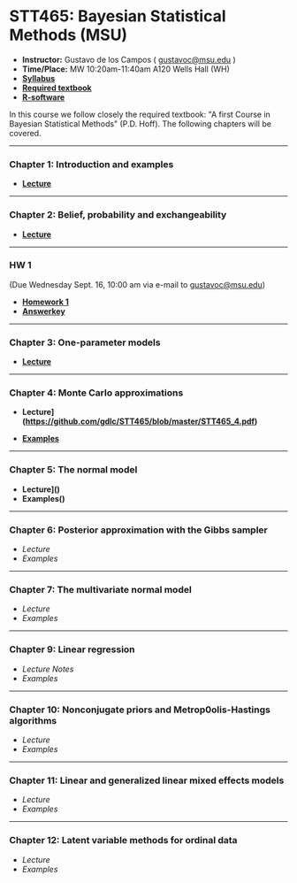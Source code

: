 # STT465: Bayesian Statistical Methods (MSU)


* **Instructor:** Gustavo de los Campos ( gustavoc@msu.edu )
* **Time/Place:** MW 10:20am-11:40am A120 Wells Hall (WH)   
* **[Syllabus](https://github.com/gdlc/STT465/blob/master/STT465_Syllabus.pdf)**
* **[Required textbook](http://www.stat.washington.edu/people/pdhoff/book.php)**
* **[R-software](http://www.r-project.org/)**

In this course we follow closely the required textbook: "A first Course in Bayesian Statistical Methods" (P.D. Hoff). The following chapters will be covered.

------------------------------------------------------------------
### Chapter 1: Introduction and examples
 - **[Lecture](https://github.com/gdlc/STT465/blob/master/STT465_1.pdf)**

------------------------------------------------------------------
### Chapter 2: Belief, probability and exchangeability
 - **[Lecture](https://github.com/gdlc/STT465/blob/master/STT465_2.pdf)**
 
-------------------------------------------------------------------

### HW 1

(Due Wednesday Sept. 16, 10:00 am via e-mail to gustavoc@msu.edu) 
  - **[Homework 1](https://github.com/gdlc/STT465/blob/master/HW1_STT465.pdf)**
  - **[Answerkey](https://github.com/gdlc/STT465/blob/master/HW1-Q1.xlsx)**
 
------------------------------------------------------------------
### Chapter 3: One-parameter models

 - **[Lecture](https://github.com/gdlc/STT465/blob/master/STT465_3.pdf)**

------------------------------------------------------------------
### Chapter 4: Monte Carlo approximations

 - **Lecture](https://github.com/gdlc/STT465/blob/master/STT465_4.pdf)**
 
 - **[Examples](https://github.com/gdlc/STT465/blob/master/MC_Examples.md)**
 
------------------------------------------------------------------
### Chapter 5: The normal model

 - **Lecture]()**
 - **Examples()**

------------------------------------------------------------------
### Chapter 6: Posterior approximation with the Gibbs sampler

 - *Lecture*
 - *Examples*

------------------------------------------------------------------
### Chapter 7: The multivariate normal model
 - *Lecture*
 - *Examples* 
 
------------------------------------------------------------------
### Chapter 9: Linear regression
 - *Lecture Notes*
 - *Examples* 
 
------------------------------------------------------------------
### Chapter 10: Nonconjugate priors and Metrop0olis-Hastings algorithms
 - *Lecture*
 - *Examples* 
 
------------------------------------------------------------------
### Chapter 11: Linear and generalized linear mixed effects models
 - *Lecture*
 - *Examples* 

------------------------------------------------------------------
### Chapter 12: Latent variable methods for ordinal data
 - *Lecture*
 - *Examples* 

